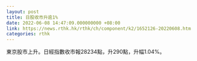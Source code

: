```yaml
---
layout: post
title: 日股收市升逾1%
date: 2022-06-08 14:47:09.000000000 +08:00
link: https://news.rthk.hk/rthk/ch/component/k2/1652126-20220608.htm
categories: rthk
---
```


東京股市上升。日經指數收市報28234點，升290點，升幅1.04%。
